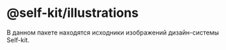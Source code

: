 # @self-kit/illustrations

В данном пакете находятся исходники изображений дизайн-системы Self-kit.
